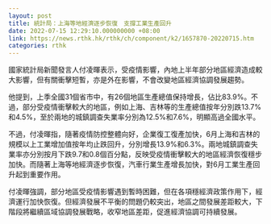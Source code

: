 ```yaml
---
layout: post
title: 統計局：上海等地經濟逐步恢復　支撐工業生產回升
date: 2022-07-15 12:29:10.000000000 +08:00
link: https://news.rthk.hk/rthk/ch/component/k2/1657870-20220715.htm
categories: rthk
---
```


國家統計局新聞發言人付凌暉表示，受疫情影響，內地上半年部分地區經濟造成較大影響，但有關衝擊短暫，亦是外在影響，不會改變地區經濟協調發展趨勢。

他提到，上季全國31個省市中，有26個地區生產總值保持增長，佔比83.9%。不過，部分受疫情衝擊較大的地區，例如上海、吉林等的生產總值按年分別跌13.7%和4.5%，至於兩地的城鎮調查失業率分別為12.5%和7.6%，明顯高過全國水平。

不過，付凌暉指，隨著疫情防控整體向好，企業復工復產加快，6月上海和吉林的規模以上工業增加值按年均止跌回升，分別增長13.9%和6.3%。兩地城鎮調查失業率亦分別按月下跌9.7和0.8個百分點，反映受疫情衝擊較大的地區經濟恢復穩步加快。而隨著上海等地經濟逐步恢復，汽車行業生產增長加快，對6月工業生產回升起到重要作用。

付凌暉強調，部分地區受疫情影響遇到暫時困難，但在各項穩經濟政策作用下，經濟運行加快恢復。但經濟發展不平衡的問題仍較突出，地區之間發展差距較大，下階段將繼續區域協調發展戰略，收窄地區差距，促進經濟協調可持續發展。
